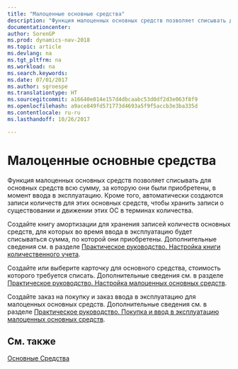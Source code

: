 ```yaml
---
title: "Малоценные основные средства"
description: "Функция малоценных основных средств позволяет списывать для основных средств всю сумму, за которую они были приобретены, в момент ввода в эксплуатацию."
documentationcenter: 
author: SorenGP
ms.prod: dynamics-nav-2018
ms.topic: article
ms.devlang: na
ms.tgt_pltfrm: na
ms.workload: na
ms.search.keywords: 
ms.date: 07/01/2017
ms.author: sgroespe
ms.translationtype: HT
ms.sourcegitcommit: a16640e014e157d4dbcaabc53d0df2d3e063f8f9
ms.openlocfilehash: a9ace849fd571773d4693a5f9f5accb3e3ba335d
ms.contentlocale: ru-ru
ms.lasthandoff: 10/26/2017

---
```

# <a name="undepreciable-fixed-assets"></a>Малоценные основные средства
Функция малоценных основных средств позволяет списывать для основных средств всю сумму, за которую они были приобретены, в момент ввода в эксплуатацию. Кроме того, автоматически создаются записи количеств для этих основных средств, чтобы хранить записи о существовании и движении этих ОС в терминах количества.  

Создайте книгу амортизации для хранения записей количеств основных средств, для которых во время ввода в эксплуатацию будет списываться сумма, по которой они приобретены. Дополнительные сведения см. в разделе [Практическое руководство. Настройка книги количественного учета](how-to-set-up-a-quantity-book.md).  

Создайте или выберите карточку для основного средства, стоимость которого требуется списать. Дополнительные сведения см. в разделе [Практическое руководство. Настройка малоценных основных средств](how-to-set-up-undepreciable-fixed-assets.md).  

Создайте заказ на покупку и заказ ввода в эксплуатацию для малоценных основных средств. Дополнительные сведения см. в разделе [Практическое руководство. Покупка и ввод в эксплуатацию малоценных основных средств](how-to-purchase-and-release-undepreciable-fixed-assets.md).  

## <a name="see-also"></a>См. также  
[Основные Средства](../../fa-manage.md)

